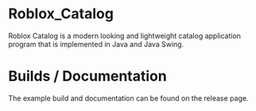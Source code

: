# Roblox_Catalog
Roblox Catalog is a modern looking and lightweight catalog application program that is implemented in Java and Java Swing.




# Builds / Documentation
The example build and documentation can be found on the release page.
